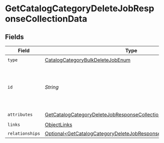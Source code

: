 # GetCatalogCategoryDeleteJobResponseCollectionData


## Fields

| Field                                                                                                                                                          | Type                                                                                                                                                           | Required                                                                                                                                                       | Description                                                                                                                                                    |
| -------------------------------------------------------------------------------------------------------------------------------------------------------------- | -------------------------------------------------------------------------------------------------------------------------------------------------------------- | -------------------------------------------------------------------------------------------------------------------------------------------------------------- | -------------------------------------------------------------------------------------------------------------------------------------------------------------- |
| `type`                                                                                                                                                         | [CatalogCategoryBulkDeleteJobEnum](../../models/components/CatalogCategoryBulkDeleteJobEnum.md)                                                                | :heavy_check_mark:                                                                                                                                             | N/A                                                                                                                                                            |
| `id`                                                                                                                                                           | *String*                                                                                                                                                       | :heavy_check_mark:                                                                                                                                             | Unique identifier for retrieving the job. Generated by Klaviyo.                                                                                                |
| `attributes`                                                                                                                                                   | [GetCatalogCategoryDeleteJobResponseCollectionAttributes](../../models/components/GetCatalogCategoryDeleteJobResponseCollectionAttributes.md)                  | :heavy_check_mark:                                                                                                                                             | N/A                                                                                                                                                            |
| `links`                                                                                                                                                        | [ObjectLinks](../../models/components/ObjectLinks.md)                                                                                                          | :heavy_check_mark:                                                                                                                                             | N/A                                                                                                                                                            |
| `relationships`                                                                                                                                                | [Optional\<GetCatalogCategoryDeleteJobResponseCollectionRelationships>](../../models/components/GetCatalogCategoryDeleteJobResponseCollectionRelationships.md) | :heavy_minus_sign:                                                                                                                                             | N/A                                                                                                                                                            |